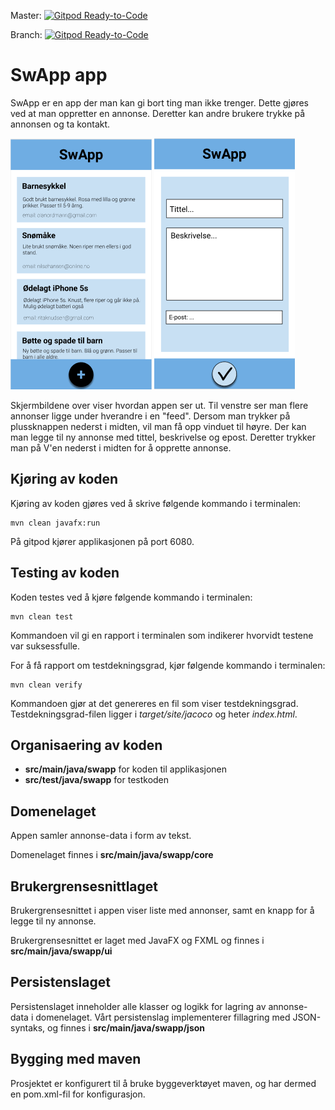 Master:
[![Gitpod Ready-to-Code](https://img.shields.io/badge/Gitpod-Ready--to--Code-blue?logo=gitpod)](https://gitpod.idi.ntnu.no/#https://gitlab.stud.idi.ntnu.no/it1901/groups-2020/gr2065/gr2065) 

Branch:
[![Gitpod Ready-to-Code](https://img.shields.io/badge/Gitpod-Ready--to--Code-blue?logo=gitpod)](https://gitpod.idi.ntnu.no/#https://gitlab.stud.idi.ntnu.no/it1901/groups-2020/gr2065/gr2065/-/tree/implisitt_lagring) 

# SwApp app 
 
SwApp er en app der man kan gi bort ting man ikke trenger. Dette gjøres ved at man oppretter en annonse. Deretter kan andre brukere trykke på annonsen og ta kontakt. 

![](images/SwApp_feed.png)
![](images/SwApp_add.png)

Skjermbildene over viser hvordan appen ser ut. Til venstre ser man 
flere annonser ligge under hverandre i en "feed". Dersom man trykker 
på plussknappen nederst i midten, vil man få opp vinduet til høyre. 
Der kan man legge til ny annonse med tittel, beskrivelse og epost. 
Deretter trykker man på V'en nederst i midten for å opprette annonse. 

## Kjøring av koden

Kjøring av koden gjøres ved å skrive følgende kommando i terminalen:
```
mvn clean javafx:run
```
På gitpod kjører applikasjonen på port 6080.

## Testing av koden
Koden testes ved å kjøre følgende kommando i terminalen:
```
mvn clean test
```
Kommandoen vil gi en rapport i terminalen som indikerer hvorvidt testene var suksessfulle. 

For å få rapport om testdekningsgrad, kjør følgende kommando i terminalen:
```
mvn clean verify
```
Kommandoen gjør at det genereres en fil som viser testdekningsgrad. Testdekningsgrad-filen ligger i *target/site/jacoco* og heter *index.html*.

## Organisaering av koden 
 
- **src/main/java/swapp** for koden til applikasjonen
- **src/test/java/swapp** for testkoden 
 
## Domenelaget 
Appen samler annonse-data i form av tekst. 

Domenelaget finnes i **src/main/java/swapp/core**
 
## Brukergrensesnittlaget 
Brukergrensesnittet i appen viser liste med annonser, samt en knapp for å legge til ny annonse. 

Brukergrensesnittet er laget med JavaFX og FXML og finnes i **src/main/java/swapp/ui**

## Persistenslaget 
Persistenslaget inneholder alle klasser og logikk for lagring av annonse-data i domenelaget. Vårt persistenslag implementerer fillagring med JSON-syntaks, og finnes i **src/main/java/swapp/json**

## Bygging med maven 
Prosjektet er konfigurert til å bruke byggeverktøyet maven, og har dermed en pom.xml-fil for konfigurasjon. 
